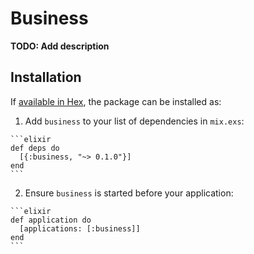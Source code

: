 # Business

**TODO: Add description**

## Installation

If [available in Hex](https://hex.pm/docs/publish), the package can be installed as:

  1. Add `business` to your list of dependencies in `mix.exs`:

    ```elixir
    def deps do
      [{:business, "~> 0.1.0"}]
    end
    ```

  2. Ensure `business` is started before your application:

    ```elixir
    def application do
      [applications: [:business]]
    end
    ```

